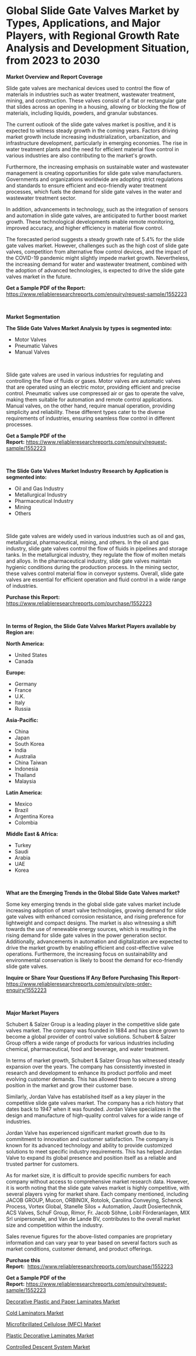 <p><h1>Global Slide Gate Valves Market by Types, Applications, and Major Players, with Regional Growth Rate Analysis and Development Situation, from 2023 to 2030</h1></p><p><strong>Market Overview and Report Coverage</strong></p>
<p><p>Slide gate valves are mechanical devices used to control the flow of materials in industries such as water treatment, wastewater treatment, mining, and construction. These valves consist of a flat or rectangular gate that slides across an opening in a housing, allowing or blocking the flow of materials, including liquids, powders, and granular substances.</p><p>The current outlook of the slide gate valves market is positive, and it is expected to witness steady growth in the coming years. Factors driving market growth include increasing industrialization, urbanization, and infrastructure development, particularly in emerging economies. The rise in water treatment plants and the need for efficient material flow control in various industries are also contributing to the market's growth.</p><p>Furthermore, the increasing emphasis on sustainable water and wastewater management is creating opportunities for slide gate valve manufacturers. Governments and organizations worldwide are adopting strict regulations and standards to ensure efficient and eco-friendly water treatment processes, which fuels the demand for slide gate valves in the water and wastewater treatment sector.</p><p>In addition, advancements in technology, such as the integration of sensors and automation in slide gate valves, are anticipated to further boost market growth. These technological developments enable remote monitoring, improved accuracy, and higher efficiency in material flow control.</p><p>The forecasted period suggests a steady growth rate of 5.4% for the slide gate valves market. However, challenges such as the high cost of slide gate valves, competition from alternative flow control devices, and the impact of the COVID-19 pandemic might slightly impede market growth. Nevertheless, the increasing demand for water and wastewater treatment, combined with the adoption of advanced technologies, is expected to drive the slide gate valves market in the future.</p></p>
<p><strong>Get a Sample PDF of the Report:</strong> <a href="https://www.reliableresearchreports.com/enquiry/request-sample/1552223">https://www.reliableresearchreports.com/enquiry/request-sample/1552223</a></p>
<p>&nbsp;</p>
<p><strong>Market Segmentation</strong></p>
<p><strong>The Slide Gate Valves Market Analysis by types is segmented into:</strong></p>
<p><ul><li>Motor Valves</li><li>Pneumatic Valves</li><li>Manual Valves</li></ul></p>
<p>&nbsp;</p>
<p><p>Slide gate valves are used in various industries for regulating and controlling the flow of fluids or gases. Motor valves are automatic valves that are operated using an electric motor, providing efficient and precise control. Pneumatic valves use compressed air or gas to operate the valve, making them suitable for automation and remote control applications. Manual valves, on the other hand, require manual operation, providing simplicity and reliability. These different types cater to the diverse requirements of industries, ensuring seamless flow control in different processes.</p></p>
<p><strong>Get a Sample PDF of the Report:</strong>&nbsp;<a href="https://www.reliableresearchreports.com/enquiry/request-sample/1552223">https://www.reliableresearchreports.com/enquiry/request-sample/1552223</a></p>
<p>&nbsp;</p>
<p><strong>The Slide Gate Valves Market Industry Research by Application is segmented into:</strong></p>
<p><ul><li>Oil and Gas Industry</li><li>Metallurgical Industry</li><li>Pharmaceutical Industry</li><li>Mining</li><li>Others</li></ul></p>
<p>&nbsp;</p>
<p><p>Slide gate valves are widely used in various industries such as oil and gas, metallurgical, pharmaceutical, mining, and others. In the oil and gas industry, slide gate valves control the flow of fluids in pipelines and storage tanks. In the metallurgical industry, they regulate the flow of molten metals and alloys. In the pharmaceutical industry, slide gate valves maintain hygienic conditions during the production process. In the mining sector, these valves control material flow in conveyor systems. Overall, slide gate valves are essential for efficient operation and fluid control in a wide range of industries.</p></p>
<p><strong>Purchase this Report:</strong>&nbsp; <a href="https://www.reliableresearchreports.com/purchase/1552223">https://www.reliableresearchreports.com/purchase/1552223</a></p>
<p>&nbsp;</p>
<p><strong>In terms of Region, the Slide Gate Valves Market Players available by Region are:</strong></p>
<p>
    <p> <strong> North America: </strong>
        <ul>
            <li>United States</li>
            <li>Canada</li>
        </ul>
        </p> 
    <p> <strong> Europe: </strong>
        <ul>
            <li>Germany</li>
            <li>France</li>
            <li>U.K.</li>
            <li>Italy</li>
            <li>Russia</li>
        </ul>
        </p> 
    <p> <strong> Asia-Pacific: </strong>
        <ul>
            <li>China</li>
            <li>Japan</li>
            <li>South Korea</li>
            <li>India</li>
            <li>Australia</li>
            <li>China Taiwan</li>
            <li>Indonesia</li>
            <li>Thailand</li>
            <li>Malaysia</li>
        </ul>
        </p> 
    <p> <strong> Latin America: </strong>
        <ul>
            <li>Mexico</li>
            <li>Brazil</li>
            <li>Argentina Korea</li>
            <li>Colombia</li>
        </ul>
        </p> 
    <p> <strong> Middle East & Africa: </strong>
        <ul>
            <li>Turkey</li>
            <li>Saudi</li>
            <li>Arabia</li>
            <li>UAE</li>
            <li>Korea</li>
        </ul>
    </p>
    </p>
<p>&nbsp;</p>
<p><strong>What are the Emerging Trends in the Global Slide Gate Valves market?</strong></p>
<p><p>Some key emerging trends in the global slide gate valves market include increasing adoption of smart valve technologies, growing demand for slide gate valves with enhanced corrosion resistance, and rising preference for lightweight and compact designs. The market is also witnessing a shift towards the use of renewable energy sources, which is resulting in the rising demand for slide gate valves in the power generation sector. Additionally, advancements in automation and digitalization are expected to drive the market growth by enabling efficient and cost-effective valve operations. Furthermore, the increasing focus on sustainability and environmental conservation is likely to boost the demand for eco-friendly slide gate valves.</p></p>
<p><strong>Inquire or Share Your Questions If Any Before Purchasing This Report</strong>- <a href="https://www.reliableresearchreports.com/enquiry/pre-order-enquiry/1552223">https://www.reliableresearchreports.com/enquiry/pre-order-enquiry/1552223</a></p>
<p>&nbsp;</p>
<p><strong>Major Market Players</strong></p>
<p><p>Schubert & Salzer Group is a leading player in the competitive slide gate valves market. The company was founded in 1884 and has since grown to become a global provider of control valve solutions. Schubert & Salzer Group offers a wide range of products for various industries including chemical, pharmaceutical, food and beverage, and water treatment.</p><p>In terms of market growth, Schubert & Salzer Group has witnessed steady expansion over the years. The company has consistently invested in research and development to enhance its product portfolio and meet evolving customer demands. This has allowed them to secure a strong position in the market and grow their customer base.</p><p>Similarly, Jordan Valve has established itself as a key player in the competitive slide gate valves market. The company has a rich history that dates back to 1947 when it was founded. Jordan Valve specializes in the design and manufacture of high-quality control valves for a wide range of industries.</p><p>Jordan Valve has experienced significant market growth due to its commitment to innovation and customer satisfaction. The company is known for its advanced technology and ability to provide customized solutions to meet specific industry requirements. This has helped Jordan Valve to expand its global presence and position itself as a reliable and trusted partner for customers.</p><p>As for market size, it is difficult to provide specific numbers for each company without access to comprehensive market research data. However, it is worth noting that the slide gate valves market is highly competitive, with several players vying for market share. Each company mentioned, including JACOB GROUP, Mucon, ORBINOX, Rotolok, Carolina Conveying, Schenck Process, Vortex Global, Stanelle Silos + Automation, Jaudt Dosiertechnik, ACS Valves, SchuF Group, Rimor, Fr. Jacob Söhne, Loibl Förderanlagen, MIX Srl unipersonale, and Van de Lande BV, contributes to the overall market size and competition within the industry.</p><p>Sales revenue figures for the above-listed companies are proprietary information and can vary year to year based on several factors such as market conditions, customer demand, and product offerings.</p></p>
<p><strong>Purchase this Report:</strong>&nbsp;&nbsp;<a href="https://www.reliableresearchreports.com/purchase/1552223">https://www.reliableresearchreports.com/purchase/1552223</a></p>
<p></p>
<p><strong>Get a Sample PDF of the Report:</strong>&nbsp;<a href="https://www.reliableresearchreports.com/enquiry/request-sample/1552223">https://www.reliableresearchreports.com/enquiry/request-sample/1552223</a></p>
<p><p><a href="https://www.linkedin.com/pulse/decorative-plastic-paper-laminates-market-insights-players-i5gze/">Decorative Plastic and Paper Laminates Market</a></p><p><a href="https://medium.com/@smithazim89098/cold-laminators-market-size-growth-forecast-2023-2030-a186653093a1">Cold Laminators Market</a></p><p><a href="https://www.linkedin.com/pulse/microfibrillated-cellulose-mfc-market-research-report-unlocks-ghhvc/">Microfibrillated Cellulose (MFC) Market</a></p><p><a href="https://www.linkedin.com/pulse/plastic-decorative-laminates-market-size-share-amp-trends-yuzce/">Plastic Decorative Laminates Market</a></p><p><a href="https://medium.com/@noewwade60/controlled-descent-system-market-size-growth-forecast-2023-2030-9171d9446559">Controlled Descent System Market</a></p></p>
